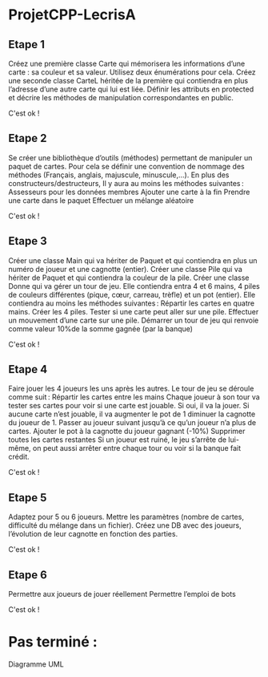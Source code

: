 # ProjetCPP-LecrisA

## Etape 1
Créez une première classe Carte qui mémorisera les informations d’une carte : sa couleur et sa valeur. Utilisez deux énumérations pour cela. 
Créez une seconde classe CarteL héritée de la première qui contiendra en plus l’adresse d’une autre carte qui lui est liée. 
Définir les attributs en protected et décrire les méthodes de manipulation correspondantes en public. 

C'est ok !


## Etape 2
Se créer une bibliothèque d’outils (méthodes) permettant de manipuler un paquet de cartes. 
Pour cela se définir une convention de nommage des méthodes (Français, anglais, majuscule, minuscule,…). 
En plus des constructeurs/destructeurs, Il y aura au moins les méthodes suivantes :  
Assesseurs pour les données membres 
Ajouter une carte à la fin 
Prendre une carte dans le paquet 
Effectuer un mélange aléatoire 

C'est ok !


## Etape 3
Créer une classe Main qui va hériter de Paquet et qui contiendra en plus un numéro de joueur et une cagnotte (entier). 
Créer une classe Pile qui va hériter de Paquet et qui contiendra la couleur de la pile. 
Créer une classe Donne qui va gérer un tour de jeu. Elle contiendra entra 4 et 6 mains, 4 piles de couleurs différentes (pique, cœur, carreau, trèfle) et un pot (entier). 
Elle contiendra au moins les méthodes suivantes : 
Répartir les cartes en quatre mains. 
Créer les 4 piles. 
Tester si une carte peut aller sur une pile. 
Effectuer un mouvement d’une carte sur une pile. 
Démarrer un tour de jeu qui renvoie comme valeur 10%de la somme gagnée (par la banque) 

C'est ok !


## Etape 4
Faire jouer les 4 joueurs les uns après les autres. 
Le tour de jeu se déroule comme suit : 
Répartir les cartes entre les mains 
Chaque joueur à son tour va tester ses cartes pour voir si une carte est jouable. 
Si oui, il va la jouer. 
Si aucune carte n’est jouable, il va augmenter le pot de 1 diminuer la cagnotte du joueur de 1. 
Passer au joueur suivant jusqu’à ce qu’un joueur n’a plus de cartes. 
Ajouter le pot à la cagnotte du joueur gagnant (-10%) 
Supprimer toutes les cartes restantes 
Si un joueur est ruiné, le jeu s’arrête de lui-même, on peut aussi arrêter entre chaque tour ou voir si la banque fait crédit. 

C'est ok !


## Etape 5
Adaptez pour 5 ou 6 joueurs. 
Mettre les paramètres (nombre de cartes, difficulté du mélange dans un fichier). 
Créez une DB avec des joueurs, l’évolution de leur cagnotte en fonction des parties. 

C'est ok !


## Etape 6
Permettre aux joueurs de jouer réellement 
Permettre l’emploi de bots 

C'est ok !


# Pas terminé :
Diagramme UML
